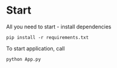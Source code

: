 # Start
All you need to start - install dependencies
```
pip install -r requirements.txt
```
To start application, call
```
python App.py
```